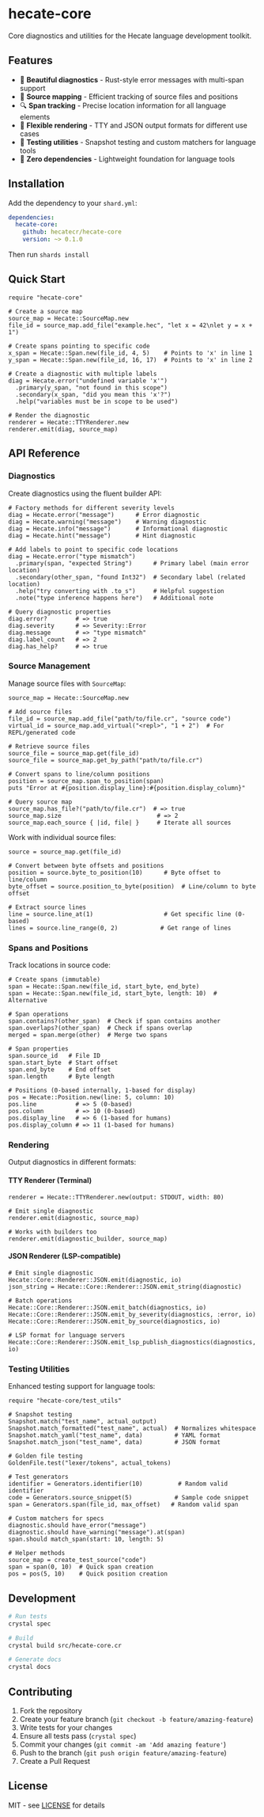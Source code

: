 # hecate-core

Core diagnostics and utilities for the Hecate language development toolkit.

## Features

- 🎯 **Beautiful diagnostics** - Rust-style error messages with multi-span support
- 📍 **Source mapping** - Efficient tracking of source files and positions
- 🔍 **Span tracking** - Precise location information for all language elements
- 🎨 **Flexible rendering** - TTY and JSON output formats for different use cases
- 🧪 **Testing utilities** - Snapshot testing and custom matchers for language tools
- 🚀 **Zero dependencies** - Lightweight foundation for language tools

## Installation

Add the dependency to your `shard.yml`:

```yaml
dependencies:
  hecate-core:
    github: hecatecr/hecate-core
    version: ~> 0.1.0
```

Then run `shards install`

## Quick Start

```crystal
require "hecate-core"

# Create a source map
source_map = Hecate::SourceMap.new
file_id = source_map.add_file("example.hec", "let x = 42\nlet y = x + 1")

# Create spans pointing to specific code
x_span = Hecate::Span.new(file_id, 4, 5)    # Points to 'x' in line 1
y_span = Hecate::Span.new(file_id, 16, 17)  # Points to 'x' in line 2

# Create a diagnostic with multiple labels
diag = Hecate.error("undefined variable 'x'")
  .primary(y_span, "not found in this scope")
  .secondary(x_span, "did you mean this 'x'?")
  .help("variables must be in scope to be used")

# Render the diagnostic
renderer = Hecate::TTYRenderer.new
renderer.emit(diag, source_map)
```

## API Reference

### Diagnostics

Create diagnostics using the fluent builder API:

```crystal
# Factory methods for different severity levels
diag = Hecate.error("message")      # Error diagnostic
diag = Hecate.warning("message")    # Warning diagnostic
diag = Hecate.info("message")       # Informational diagnostic
diag = Hecate.hint("message")       # Hint diagnostic

# Add labels to point to specific code locations
diag = Hecate.error("type mismatch")
  .primary(span, "expected String")      # Primary label (main error location)
  .secondary(other_span, "found Int32")  # Secondary label (related location)
  .help("try converting with .to_s")     # Helpful suggestion
  .note("type inference happens here")   # Additional note

# Query diagnostic properties
diag.error?        # => true
diag.severity      # => Severity::Error
diag.message       # => "type mismatch"
diag.label_count   # => 2
diag.has_help?     # => true
```

### Source Management

Manage source files with `SourceMap`:

```crystal
source_map = Hecate::SourceMap.new

# Add source files
file_id = source_map.add_file("path/to/file.cr", "source code")
virtual_id = source_map.add_virtual("<repl>", "1 + 2")  # For REPL/generated code

# Retrieve source files
source_file = source_map.get(file_id)
source_file = source_map.get_by_path("path/to/file.cr")

# Convert spans to line/column positions
position = source_map.span_to_position(span)
puts "Error at #{position.display_line}:#{position.display_column}"

# Query source map
source_map.has_file?("path/to/file.cr")  # => true
source_map.size                           # => 2
source_map.each_source { |id, file| }     # Iterate all sources
```

Work with individual source files:

```crystal
source = source_map.get(file_id)

# Convert between byte offsets and positions
position = source.byte_to_position(10)      # Byte offset to line/column
byte_offset = source.position_to_byte(position)  # Line/column to byte offset

# Extract source lines
line = source.line_at(1)                    # Get specific line (0-based)
lines = source.line_range(0, 2)            # Get range of lines
```

### Spans and Positions

Track locations in source code:

```crystal
# Create spans (immutable)
span = Hecate::Span.new(file_id, start_byte, end_byte)
span = Hecate::Span.new(file_id, start_byte, length: 10)  # Alternative

# Span operations
span.contains?(other_span)  # Check if span contains another
span.overlaps?(other_span)  # Check if spans overlap
merged = span.merge(other)  # Merge two spans

# Span properties
span.source_id   # File ID
span.start_byte  # Start offset
span.end_byte    # End offset
span.length      # Byte length

# Positions (0-based internally, 1-based for display)
pos = Hecate::Position.new(line: 5, column: 10)
pos.line           # => 5 (0-based)
pos.column         # => 10 (0-based)
pos.display_line   # => 6 (1-based for humans)
pos.display_column # => 11 (1-based for humans)
```

### Rendering

Output diagnostics in different formats:

#### TTY Renderer (Terminal)

```crystal
renderer = Hecate::TTYRenderer.new(output: STDOUT, width: 80)

# Emit single diagnostic
renderer.emit(diagnostic, source_map)

# Works with builders too
renderer.emit(diagnostic_builder, source_map)
```

#### JSON Renderer (LSP-compatible)

```crystal
# Emit single diagnostic
Hecate::Core::Renderer::JSON.emit(diagnostic, io)
json_string = Hecate::Core::Renderer::JSON.emit_string(diagnostic)

# Batch operations
Hecate::Core::Renderer::JSON.emit_batch(diagnostics, io)
Hecate::Core::Renderer::JSON.emit_by_severity(diagnostics, :error, io)
Hecate::Core::Renderer::JSON.emit_by_source(diagnostics, io)

# LSP format for language servers
Hecate::Core::Renderer::JSON.emit_lsp_publish_diagnostics(diagnostics, io)
```

### Testing Utilities

Enhanced testing support for language tools:

```crystal
require "hecate-core/test_utils"

# Snapshot testing
Snapshot.match("test_name", actual_output)
Snapshot.match_formatted("test_name", actual)  # Normalizes whitespace
Snapshot.match_yaml("test_name", data)         # YAML format
Snapshot.match_json("test_name", data)         # JSON format

# Golden file testing
GoldenFile.test("lexer/tokens", actual_tokens)

# Test generators
identifier = Generators.identifier(10)          # Random valid identifier
code = Generators.source_snippet(5)            # Sample code snippet
span = Generators.span(file_id, max_offset)   # Random valid span

# Custom matchers for specs
diagnostic.should have_error("message")
diagnostic.should have_warning("message").at(span)
span.should match_span(start: 10, length: 5)

# Helper methods
source_map = create_test_source("code")
span = span(0, 10)  # Quick span creation
pos = pos(5, 10)    # Quick position creation
```

## Development

```bash
# Run tests
crystal spec

# Build
crystal build src/hecate-core.cr

# Generate docs
crystal docs
```

## Contributing

1. Fork the repository
2. Create your feature branch (`git checkout -b feature/amazing-feature`)
3. Write tests for your changes
4. Ensure all tests pass (`crystal spec`)
5. Commit your changes (`git commit -am 'Add amazing feature'`)
6. Push to the branch (`git push origin feature/amazing-feature`)
7. Create a Pull Request

## License

MIT - see [LICENSE](LICENSE) for details